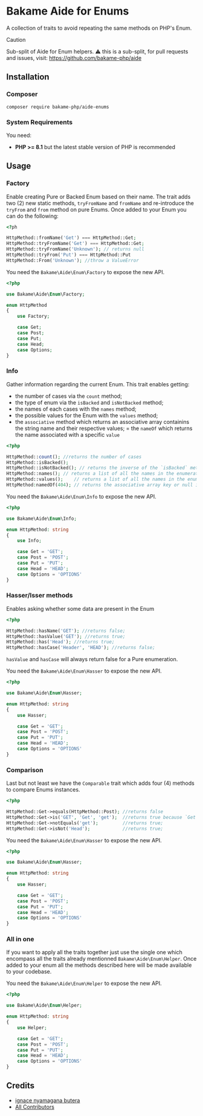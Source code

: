 # Bakame Aide for Enums

A collection of traits to avoid repeating the same methods on PHP's Enum.

> [!CAUTION]
> Sub-split of Aide for Enum helpers.
> ⚠️ this is a sub-split, for pull requests and issues, visit: https://github.com/bakame-php/aide

## Installation

### Composer

~~~
composer require bakame-php/aide-enums
~~~

### System Requirements

You need:

- **PHP >= 8.1** but the latest stable version of PHP is recommended

## Usage

### Factory

Enable creating Pure or Backed Enum based on their name. The trait adds two (2) new static methods,
`tryFromName` and `fromName` and re-introduce the `tryFrom` and `from` method on pure Enums.
Once added to your Enum you can do the following:

```php
<?ph

HttpMethod::fromName('Get') === HttpMethod::Get;
HttpMethod::tryFromName('Get') === HttpMethod::Get;
HttpMethod::tryFromName('Unknown'); // returns null
HttpMethod::tryFrom('Put') === HttpMethod::Put
HttpMethod::From('Unknown'); //throw a ValueError
```

You need the `Bakame\Aide\Enum\Factory` to expose the new API.

```php
<?php

use Bakame\Aide\Enum\Factory;

enum HttpMethod
{
    use Factory;

    case Get;
    case Post;
    case Put;
    case Head;
    case Options;
}
```

### Info

Gather information regarding the current Enum. This trait enables getting:

- the number of cases via the `count` method;
- the type of enum via the `isBacked` and `isNotBacked` method;
- the names of each cases with the `names` method;
- the possible values for the Enum with the `values` method;
- the `associative` method which returns an associative array containins the string name and their respective values;
= the `nameOf` which returns the name associated with a specific `value`

```php
<?php

HttpMethod::count(); //returns the number of cases
HttpMethod::isBacked();
HttpMethod::isNotBacked(); // returns the inverse of the `isBacked` method
HttpMethod::names(); // returns a list of all the names in the enumeration
HttpMethod::values();    // returns a list of all the names in the enumeration
HttpMethod:namedOf(404); // returns the associative array key or null if it does not exist for the submitted value.
```

You need the `Bakame\Aide\Enum\Info` to expose the new API.

```php
<?php

use Bakame\Aide\Enum\Info;

enum HttpMethod: string
{
    use Info;

    case Get = 'GET';
    case Post = 'POST';
    case Put = 'PUT';
    case Head = 'HEAD';
    case Options = 'OPTIONS'
}
```

### Hasser/Isser methods

Enables asking whether some data are present in the Enum

```php
<?php

HttpMethod::hasName('GET'); //returns false;
HttpMethod::hasValue('GET'); //returns true;
HttpMethod::has('Head'); //returns true;
HttpMethod::hasCase('Header', 'HEAD'); //returns false;
```

`hasValue` and `hasCase` will always return false for a Pure enumeration.

You need the `Bakame\Aide\Enum\Hasser` to expose the new API.

```php
<?php

use Bakame\Aide\Enum\Hasser;

enum HttpMethod: string
{
    use Hasser;

    case Get = 'GET';
    case Post = 'POST';
    case Put = 'PUT';
    case Head = 'HEAD';
    case Options = 'OPTIONS'
}
```

### Comparison

Last but not least we have the `Comparable` trait which adds four (4) methods to compare
Enums instances.

```php
<?php

HttpMethod::Get->equals(HttpMethod::Post); //returns false
HttpMethod::Get->is('GET', 'Get', 'get');  //returns true because `Get` is present
HttpMethod::Get->notEquals('get');         //returns true;
HttpMethod::Get->isNot('Head');            //returns true;
```

You need the `Bakame\Aide\Enum\Hasser` to expose the new API.

```php
<?php

use Bakame\Aide\Enum\Hasser;

enum HttpMethod: string
{
    use Hasser;

    case Get = 'GET';
    case Post = 'POST';
    case Put = 'PUT';
    case Head = 'HEAD';
    case Options = 'OPTIONS'
}
```

### All in one

If you want to apply all the traits together just use the single one which encompass all the traits
already mentionned `Bakame\Aide\Enum\Helper`. Once added to your enum all the methods described here
will be made available to your codebase.

You need the `Bakame\Aide\Enum\Helper` to expose the new API.

```php
<?php

use Bakame\Aide\Enum\Helper;

enum HttpMethod: string
{
    use Helper;

    case Get = 'GET';
    case Post = 'POST';
    case Put = 'PUT';
    case Head = 'HEAD';
    case Options = 'OPTIONS'
}
```

## Credits

- [ignace nyamagana butera](https://github.com/nyamsprod)
- [All Contributors](https://github.com/bakame-php/aide/graphs/contributors)
